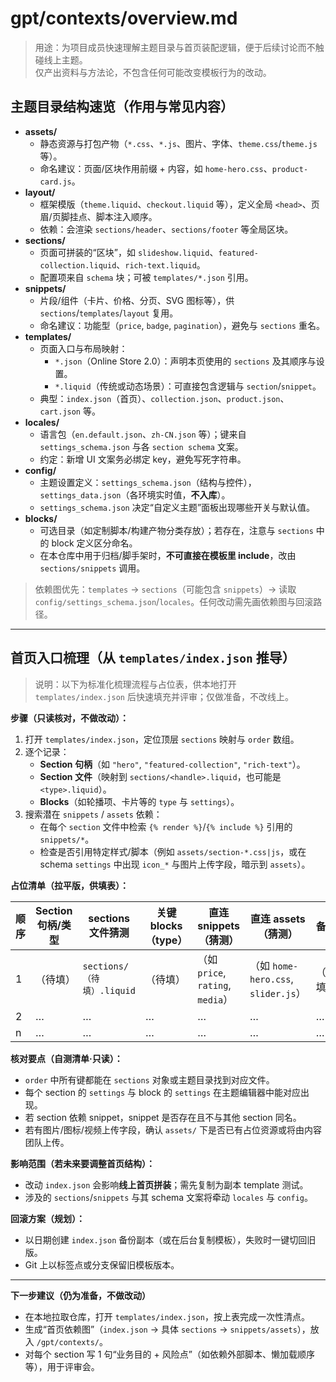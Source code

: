 # gpt/contexts/overview.md

> 用途：为项目成员快速理解主题目录与首页装配逻辑，便于后续讨论而不触碰线上主题。  
> 仅产出资料与方法论，不包含任何可能改变模板行为的改动。

## 主题目录结构速览（作用与常见内容）

- **assets/**
  - 静态资源与打包产物（`*.css`、`*.js`、图片、字体、`theme.css`/`theme.js` 等）。
  - 命名建议：页面/区块作用前缀 + 内容，如 `home-hero.css`、`product-card.js`。
- **layout/**
  - 框架模版（`theme.liquid`、`checkout.liquid` 等），定义全局 `<head>`、页眉/页脚挂点、脚本注入顺序。
  - 依赖：会渲染 `sections/header`、`sections/footer` 等全局区块。
- **sections/**
  - 页面可拼装的“区块”，如 `slideshow.liquid`、`featured-collection.liquid`、`rich-text.liquid`。
  - 配置项来自 `schema` 块；可被 `templates/*.json` 引用。
- **snippets/**
  - 片段/组件（卡片、价格、分页、SVG 图标等），供 `sections`/`templates`/`layout` 复用。
  - 命名建议：功能型（`price`, `badge`, `pagination`），避免与 `sections` 重名。
- **templates/**
  - 页面入口与布局映射：
    - `*.json`（Online Store 2.0）：声明本页使用的 `sections` 及其顺序与设置。
    - `*.liquid`（传统或动态场景）：可直接包含逻辑与 `section`/`snippet`。
  - 典型：`index.json`（首页）、`collection.json`、`product.json`、`cart.json` 等。
- **locales/**
  - 语言包（`en.default.json`、`zh-CN.json` 等）；键来自 `settings_schema.json` 与各 `section schema` 文案。
  - 约定：新增 UI 文案务必绑定 key，避免写死字符串。
- **config/**
  - 主题设置定义：`settings_schema.json`（结构与控件），`settings_data.json`（各环境实时值，**不入库**）。
  - `settings_schema.json` 决定“自定义主题”面板出现哪些开关与默认值。
- **blocks/**
  - 可选目录（如定制脚本/构建产物分类存放）；若存在，注意与 `sections` 中的 block 定义区分命名。
  - 在本仓库中用于归档/脚手架时，**不可直接在模板里 include**，改由 `sections/snippets` 调用。

> 依赖图优先：`templates` → `sections`（可能包含 `snippets`）→ 读取 `config/settings_schema.json`/`locales`。任何改动需先画依赖图与回滚路径。

---

## 首页入口梳理（从 `templates/index.json` 推导）

> 说明：以下为标准化梳理流程与占位表，供本地打开 `templates/index.json` 后快速填充并评审；仅做准备，不改线上。

**步骤（只读核对，不做改动）：**
1. 打开 `templates/index.json`，定位顶层 `sections` 映射与 `order` 数组。
2. 逐个记录：
   - **Section 句柄**（如 `"hero"`, `"featured-collection"`, `"rich-text"`）。
   - **Section 文件**（映射到 `sections/<handle>.liquid`，也可能是 `<type>.liquid`）。
   - **Blocks**（如轮播项、卡片等的 `type` 与 `settings`）。
3. 搜索潜在 `snippets` / `assets` 依赖：
   - 在每个 `section` 文件中检索 `{% render %}`/`{% include %}` 引用的 `snippets/*`。
   - 检查是否引用特定样式/脚本（例如 `assets/section-*.css|js`，或在 schema `settings` 中出现 `icon_*` 与图片上传字段，暗示到 `assets`）。

**占位清单（拉平版，供填表）：**

| 顺序 | Section 句柄/类型 | sections 文件猜测 | 关键 blocks（type） | 直连 snippets（猜测） | 直连 assets（猜测） | 备注 |
|---|---|---|---|---|---|---|
| 1 | （待填） | `sections/（待填）.liquid` | （待填） | （如 `price`, `rating`, `media`） | （如 `home-hero.css`, `slider.js`） | （待填） |
| 2 | … | … | … | … | … | … |
| n | … | … | … | … | … | … |

**核对要点（自测清单·只读）：**
- `order` 中所有键都能在 `sections` 对象或主题目录找到对应文件。
- 每个 section 的 `settings` 与 block 的 `settings` 在主题编辑器中能对应出现。
- 若 section 依赖 snippet，snippet 是否存在且不与其他 section 同名。
- 若有图片/图标/视频上传字段，确认 `assets/` 下是否已有占位资源或将由内容团队上传。

**影响范围（若未来要调整首页结构）：**
- 改动 `index.json` 会影响**线上首页拼装**；需先复制为副本 template 测试。
- 涉及的 `sections`/`snippets` 与其 schema 文案将牵动 `locales` 与 `config`。

**回滚方案（规划）：**
- 以日期创建 `index.json` 备份副本（或在后台复制模板），失败时一键切回旧版。
- Git 上以标签点或分支保留旧模板版本。

---

**下一步建议（仍为准备，不做改动）**
- 在本地拉取仓库，打开 `templates/index.json`，按上表完成一次性清点。
- 生成“首页依赖图”（`index.json` → 具体 `sections` → `snippets/assets`），放入 `/gpt/contexts/`。
- 对每个 section 写 1 句“业务目的 + 风险点”（如依赖外部脚本、懒加载顺序等），用于评审会。
